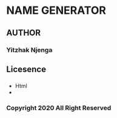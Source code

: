 # NAME GENERATOR
## AUTHOR
### Yitzhak Njenga
## Licesence
###
* Html
* 
### Copyright 2020 All Right Reserved

